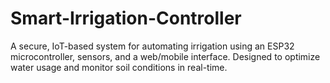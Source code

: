 # Smart-Irrigation-Controller
A secure, IoT-based system for automating irrigation using an ESP32 microcontroller, sensors, and a web/mobile interface. Designed to optimize water usage and monitor soil conditions in real-time.
